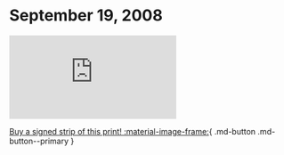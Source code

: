 # September 19, 2008

![](https://www.achewood.com/comic.php?date=09192008)

[Buy a signed strip of this print! :material-image-frame:](https://achewood-holiday-pop-up.myshopify.com/products/strip#09192008){ .md-button .md-button--primary }

